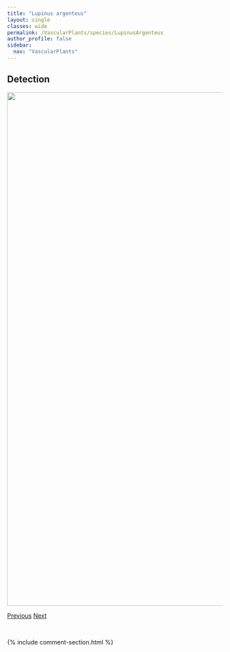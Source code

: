 ```yaml
---
title: "Lupinus argenteus"
layout: single
classes: wide
permalink: /VascularPlants/species/LupinusArgenteus
author_profile: false
sidebar:
  nav: "VascularPlants"
---
```


<h2>Detection</h2>

<a href="https://drive.google.com/uc?export=view&id=1gAOVpGa4wcnDW7k9U1R5vnhgz_xAxWma">
<img src="https://drive.google.com/uc?export=view&id=1gAOVpGa4wcnDW7k9U1R5vnhgz_xAxWma" height = "1200" width = "800">
</a>


<a href="/DevelopmentWebsite/VascularPlants/species/Lupinus" class="pagination--pager" title="Lupinus">Previous</a> <a href="/DevelopmentWebsite/VascularPlants/species/LupinusNootkatensis" class="pagination--pager" title="Lupinus nootkatensis">Next</a>

<p>&nbsp;</p>

{% include comment-section.html %}
